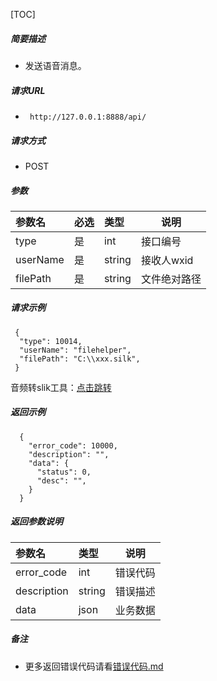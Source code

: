 

[TOC]
    
##### 简要描述

- 发送语音消息。

##### 请求URL
- ` http://127.0.0.1:8888/api/`
  
##### 请求方式
- POST 

##### 参数

| 参数名      | 必选 | 类型     | 说明      |   
|:---------|:---|:-------|---------|   
| type     | 是  | int    | 接口编号    |   
| userName | 是  | string | 接收人wxid |   
| filePath | 是  | string | 文件绝对路径  |   

##### 请求示例

```
 {
  "type": 10014,
  "userName": "filehelper",
  "filePath": "C:\\xxx.silk",
 } 
```
音频转slik工具：[点击跳转](https://gitee.com/lemisky/pilk)
##### 返回示例 

``` 
  {
    "error_code": 10000,
    "description": "",
    "data": {
      "status": 0,
      "desc": "",
    }
  }
```

##### 返回参数说明 

| 参数名         | 类型     | 说明   |   
|:------------|:-------|------|   
| error_code  | int    | 错误代码 |   
| description | string | 错误描述 |   
| data        | json   | 业务数据 |   

##### 备注 

- 更多返回错误代码请看[错误代码.md](../错误代码.md)






